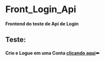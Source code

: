 # Front_Login_Api

#### Frontend do teste de Api de Login
## Teste:
#### Crie e Logue em uma Conta [clicando aqui](https://davimdolabella.github.io/Front_Login_teste/)⬅️
